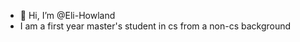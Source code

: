 - 👋 Hi, I’m @Eli-Howland
- I am a first year master's student in cs from a non-cs background
<!---
Eli-Howland/Eli-Howland is a ✨ special ✨ repository because its `README.md` (this file) appears on your GitHub profile.
You can click the Preview link to take a look at your changes.
--->

